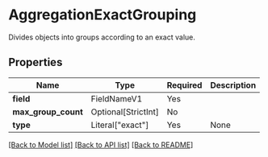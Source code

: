 # AggregationExactGrouping

Divides objects into groups according to an exact value.

## Properties
| Name | Type | Required | Description |
| ------------ | ------------- | ------------- | ------------- |
**field** | FieldNameV1 | Yes |  |
**max_group_count** | Optional[StrictInt] | No |  |
**type** | Literal["exact"] | Yes | None |


[[Back to Model list]](../../../README.md#models-v2-link) [[Back to API list]](../../../README.md#apis-v2-link) [[Back to README]](../../../README.md)
